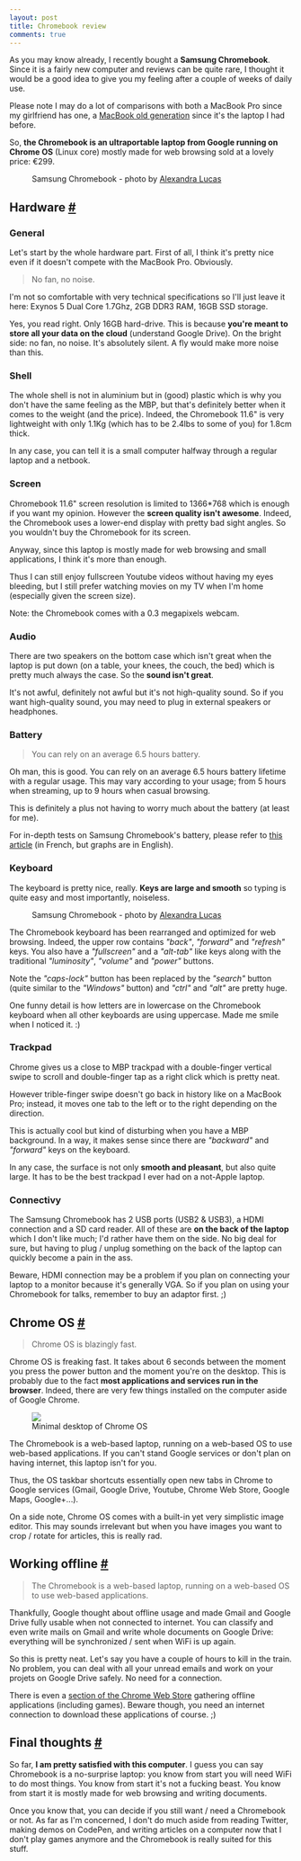 ```yaml
---
layout: post
title: Chromebook review
comments: true
---
```


<section>
<p>As you may know already, I recently bought a <strong>Samsung Chromebook</strong>. Since it is a fairly new computer and reviews can be quite rare, I thought it would be a good idea to give you my feeling after a couple of weeks of daily use.</p>
<p>Please note I may do a lot of comparisons with both a MacBook Pro since my girlfriend has one, a <a href="http://images.appleinsider.com/mb-081009.jpg">MacBook old generation</a> since it's the laptop I had before.</p>
<p>So, <strong>the Chromebook is an ultraportable laptop from Google running on Chrome OS</strong> (Linux core) mostly made for web browsing sold at a lovely price: €299.</p>
<figure class="figure">
<img src="/images/chromebook-review__chromebook.jpg" alt="">
<figcaption>Samsung Chromebook - photo by <a href="http://alexandralucas.com">Alexandra Lucas</a></figcaption>
</figure>
</section>
<section id="hardware">
<h2>Hardware <a href="#hardware">#</a></h2>
<h3>General</h3>
<p>Let's start by the whole hardware part. First of all, I think it's pretty nice even if it doesn't compete with the MacBook Pro. Obviously.</p>
<blockquote class="pull-quote--right">No fan, no noise.</blockquote>
<p>I'm not so comfortable with very technical specifications so I'll just leave it here: Exynos 5 Dual Core 1.7Ghz, 2GB DDR3 RAM, 16GB SSD storage.</p>
<p>Yes, you read right. Only 16GB hard-drive. This is because <strong>you're meant to store all your data on the cloud</strong> (understand Google Drive). On the bright side: no fan, no noise. It's absolutely silent. A fly would make more noise than this.</p>
<h3>Shell</h3>
<p>The whole shell is not in aluminium but in (good) plastic which is why you don't have the same feeling as the MBP, but that's definitely better when it comes to the weight (and the price). Indeed, the Chromebook 11.6" is very lightweight with only 1.1Kg (which has to be 2.4lbs to some of you) for 1.8cm thick.</p>
<p>In any case, you can tell it is a small computer halfway through a regular laptop and a netbook.</p>
<h3>Screen</h3>
<p>Chromebook 11.6" screen resolution is limited to 1366*768 which is enough if you want my opinion. However the <strong>screen quality isn't awesome</strong>. Indeed, the Chromebook uses a lower-end display with pretty bad sight angles. So you wouldn't buy the Chromebook for its screen.</p>
<p>Anyway, since this laptop is mostly made for web browsing and small applications, I think it's more than enough.</p>
<p>Thus I can still enjoy fullscreen Youtube videos without having my eyes bleeding, but I still prefer watching movies on my TV when I'm home (especially given the screen size).</p>
<p class="note">Note: the Chromebook comes with a 0.3 megapixels webcam.</p>
<h3>Audio</h3>
<p>There are two speakers on the bottom case which isn't great when the laptop is put down (on a table, your knees, the couch, the bed) which is pretty much always the case. So the <strong>sound isn't great</strong>.</p>
<p>It's not awful, definitely not awful but it's not high-quality sound. So if you want high-quality sound, you may need to plug in external speakers or headphones.</p>
<h3>Battery</h3>
<blockquote class="pull-quote--right">You can rely on an average 6.5 hours battery.</blockquote>
<p>Oh man, this is good. You can rely on an average 6.5 hours battery lifetime with a regular usage. This may vary according to your usage; from 5 hours when streaming, up to 9 hours when casual browsing.</p>
<p>This is definitely a plus not having to worry much about the battery (at least for me).</p>
<p>For in-depth tests on Samsung Chromebook's battery, please refer to <a href="http://fr.ubergizmo.com/2013/03/test-du-chromebook-samsung-serie-3/">this article</a> (in French, but graphs are in English).</p>
<h3>Keyboard</h3><p>The keyboard is pretty nice, really. <strong>Keys are large and smooth</strong> so typing is quite easy and most importantly, noiseless.</p>
<figure class="figure--right">
<img src="/images/chromebook-review__chromebook-keyboard.jpg" alt="">
<figcaption>Samsung Chromebook - photo by <a href="http://alexandralucas.com">Alexandra Lucas</a></figcaption>
</figure>
<p>The Chromebook keyboard has been rearranged and optimized for web browsing. Indeed, the upper row contains <em>"back"</em>, <em>"forward"</em> and <em>"refresh"</em> keys. You also have a <em>"fullscreen"</em> and a <em>"alt-tab"</em> like keys along with the traditional <em>"luminosity"</em>, <em>"volume"</em> and <em>"power"</em> buttons.</p>
<p>Note the <em>"caps-lock"</em> button has been replaced by the <em>"search"</em> button (quite similar to the <em>"Windows"</em> button) and <em>"ctrl"</em> and <em>"alt"</em> are pretty huge.</p>
<p class="note">One funny detail is how letters are in lowercase on the Chromebook keyboard when all other keyboards are using uppercase. Made me smile when I noticed it.&nbsp;:)</p>
<h3>Trackpad</h3>
<p>Chrome gives us a close to MBP trackpad with a double-finger vertical swipe to scroll and double-finger tap as a right click which is pretty neat.</p>
<p>However trible-finger swipe doesn't go back in history like on a MacBook Pro; instead, it moves one tab to the left or to the right depending on the direction.</p>
<p>This is actually cool but kind of disturbing when you have a MBP background. In a way, it makes sense since there are <em>"backward"</em> and <em>"forward"</em> keys on the keyboard.</p>
<p>In any case, the surface is not only <strong>smooth and pleasant</strong>, but also quite large. It has to be the best trackpad I ever had on a not-Apple laptop.</p> 
<h3>Connectivy</h3>
<p>The Samsung Chromebook has 2 USB ports (USB2 & USB3), a HDMI connection and a SD card reader. All of these are <strong>on the back of the laptop</strong> which I don't like much; I'd rather have them on the side. No big deal for sure, but having to plug / unplug something on the back of the laptop can quickly become a pain in the ass.</p>
<p>Beware, HDMI connection may be a problem if you plan on connecting your laptop to a monitor because it's generally VGA. So if you plan on using your Chromebook for talks, remember to buy an adaptor first. ;)</p>
</section>
<section id="chrome-os">
<h2>Chrome OS <a href="#chrome-os">#</a></h2>
<blockquote class="pull-quote--right">Chrome OS is blazingly fast.</blockquote>
<p>Chrome OS is freaking fast. It takes about 6 seconds between the moment you press the power button and the moment you're on the desktop. This is probably due to the fact <strong>most applications and services run in the browser</strong>. Indeed, there are very few things installed on the computer aside of Google Chrome.</p>
<figure class="figure">
<img src="/images/chromebook-review__chrome-os.png">
<figcaption>Minimal desktop of Chrome OS</figcaption>
</figure>
<p>The Chromebook is a web-based laptop, running on a web-based OS to use web-based applications. If you can't stand Google services or don't plan on having internet, this laptop isn't for you.</p>
<p>Thus, the OS taskbar shortcuts essentially open new tabs in Chrome to Google services (Gmail, Google Drive, Youtube, Chrome Web Store, Google Maps, Google+...).</p>
<p>On a side note, Chrome OS comes with a built-in yet very simplistic image editor. This may sounds irrelevant but when you have images you want to crop / rotate for articles, this is really rad.</p>
</section>
<section id="working-offline">
<h2>Working offline <a href="#working-offline">#</a></h2>
<blockquote class="pull-quote--right">The Chromebook is a web-based laptop, running on a web-based OS to use web-based applications.</blockquote>
<p>Thankfully, Google thought about offline usage and made Gmail and Google Drive fully usable when not connected to internet. You can classify and even write mails on Gmail and write whole documents on Google Drive: everything will be synchronized / sent when WiFi is up again.</p>
<p>So this is pretty neat. Let's say you have a couple of hours to kill in the train. No problem, you can deal with all your unread emails and work on your projets on Google Drive safely. No need for a connection.</p>
<p>There is even a <a href="https://chrome.google.com/webstore/category/collection/offline_enabled">section of the Chrome Web Store</a> gathering offline applications (including games). Beware though, you need an internet connection to download these applications of course. ;)</p>
</section>
<section id="final-thoughts">
<h2>Final thoughts <a href="#final-thoughts">#</a></h2>
<p>So far, <strong>I am pretty satisfied with this computer</strong>. I guess you can say Chromebook is a no-surprise laptop: you know from start you will need WiFi to do most things. You know from start it's not a fucking beast. You know from start it is mostly made for web browsing and writing documents.</p>
<p>Once you know that, you can decide if you still want / need a Chromebook or not. As far as I'm concerned, I don't do much aside from reading Twitter, making demos on CodePen, and writing articles on a computer now that I don't play games anymore and the Chromebook is really suited for this stuff.</p>
</section>